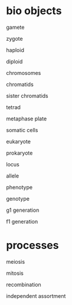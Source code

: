 # bio objects
gamete

zygote

haploid

diploid

chromosomes

chromatids

sister chromatids

tetrad

metaphase plate

somatic cells

eukaryote

prokaryote 

locus

allele

phenotype

genotype

g1 generation

f1 generation
# processes 

meiosis

mitosis

recombination

independent assortment